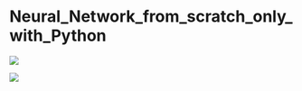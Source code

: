 # Neural_Network_from_scratch_only_with_Python

![](https://i0.wp.com/neuralnetworksanddeeplearning.com/images/tikz12.png)

![](https://miro.medium.com/max/1400/1*8jI3wB41kYxP-Wo5rO_Yvg.gif)
